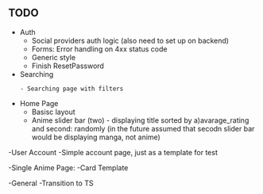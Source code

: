 ## TODO

 - Auth
    - Social providers auth logic (also need to set up on backend)
    - Forms: Error handling on 4xx status code 
    - Generic style
    - Finish ResetPassword
- Searching
    ~~~- Search Bar~~~
    - Searching page with filters

- Home Page
    - Basisc layout
    - Anime slider bar (two) - displaying title sorted by a)avarage_rating and second: randomly (in the future assumed that secodn slider bar would be displaying manga, not anime)
	

-User Account
    -Simple account page, just as a template for test


-Single Anime Page:
    -Card Template


-General
    -Transition to TS